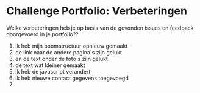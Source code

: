 # Challenge Portfolio: Verbeteringen

Welke verbeteringen heb je op basis van de gevonden issues en feedback doorgevoerd in je portfolio??

1. ik heb mijn boomstructuur opnieuw gemaakt 
2. de link naar de andere pagina`s zijn gelukt 
3. en de text onder de foto`s zijn gelukt
4. de text wat kleiner gemaakt 
5. ik heb de javascript verandert
6. ik heb nieuwe contact gegevens toegevoegd 
7. 
